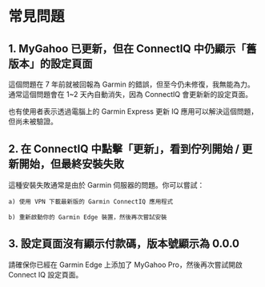# 常見問題

## 1. MyGahoo 已更新，但在 ConnectIQ 中仍顯示「舊版本」的設定頁面
這個問題在 7 年前就被回報為 Garmin 的錯誤，但至今仍未修復，我無能為力。通常這個問題會在 1~2 天內自動消失，因為 ConnectIQ 會更新新的設定頁面。

也有使用者表示透過電腦上的 Garmin Express 更新 IQ 應用可以解決這個問題，但尚未被驗證。

## 2. 在 ConnectIQ 中點擊「更新」，看到佇列開始 / 更新開始，但最終安裝失敗
這種安裝失敗通常是由於 Garmin 伺服器的問題。你可以嘗試：

    a) 使用 VPN 下載最新版的 Garmin ConnectIQ 應用程式

    b) 重新啟動你的 Garmin Edge 裝置，然後再次嘗試安裝

## 3. 設定頁面沒有顯示付款碼，版本號顯示為 0.0.0
請確保你已經在 Garmin Edge 上添加了 MyGahoo Pro，然後再次嘗試開啟 Connect IQ 設定頁面。
